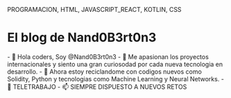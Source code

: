 <HTML>
<HEAD>
<META>PROGRAMACION, HTML, JAVASCRIPT_REACT, KOTLIN, CSS</META>
</HEAD>
<BODY>
  <p><h1> El blog de Nand0B3rt0n3</h1>
<DIV>
- 👋 Hola coders, Soy @Nand0B3rt0n3
- 👀 Me apasionan los proyectos internacionales y siento una gran curiosodad por cada nueva tecnologia en desarrollo.
- 🌱 Ahora estoy reciclandome con codigos nuevos como Solidity, Python y tecnologias como Machine Learning y Neural Networks.
- 💞️ TELETRABAJO 
- 📫 SIEMPRE DISPUESTO A NUEVOS RETOS
</DIV>
<DIV>
<!---
NO DUDEIS EN CONTACTARME
--->
</DIV>
</BODY>
</HTML>
